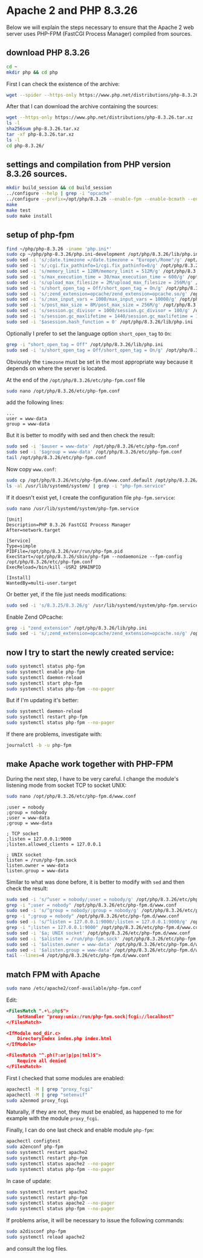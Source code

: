 # Apache 2 and PHP 8.3.26

Below we will explain the steps necessary to ensure that the Apache 2 web server uses PHP-FPM (FastCGI Process Manager) compiled from sources.

## download PHP 8.3.26

```bash
cd ~
mkdir php && cd php
```

First I can check the existence of the archive:

```bash
wget --spider --https-only https://www.php.net/distributions/php-8.3.26.tar.xz
```

After that I can download the archive containing the sources:

```bash
wget --https-only https://www.php.net/distributions/php-8.3.26.tar.xz
ls -l
sha256sum php-8.3.26.tar.xz
tar -xf php-8.3.26.tar.xz
ls -l
cd php-8.3.26/
```

## settings and compilation from PHP version 8.3.26 sources.

```bash
mkdir build_session && cd build_session
../configure --help | grep -i "opcache"
../configure --prefix=/opt/php/8.3.26 --enable-fpm --enable-bcmath --enable-ftp --with-openssl --disable-cgi --enable-mbstring --with-curl --with-mysqli --with-pdo-mysql --with-pgsql=/usr/pgsql-17/bin --with-pdo-pgsql=/usr/pgsql-17/bin --enable-intl --with-zlib --with-bz2 --enable-gd --with-jpeg --with-gettext --with-gmp --with-xsl --enable-zts --enable-gcov --enable-debug --with-ffi --with-zip --enable-pcntl --with-libxml --enable-soap --enable-exif --with-readline --with-libedit
make
make test
sudo make install
```

## setup of php-fpm

```bash
find ~/php/php-8.3.26 -iname 'php.ini*'
sudo cp ~/php/php-8.3.26/php.ini-development /opt/php/8.3.26/lib/php.ini
sudo sed -i 's/;date.timezone =/date.timezone = "Europe\/Rome"/g' /opt/php/8.3.26/lib/php.ini
sudo sed -i 's/;cgi.fix_pathinfo=1/cgi.fix_pathinfo=0/g' /opt/php/8.3.26/lib/php.ini
sudo sed -i 's/memory_limit = 128M/memory_limit = 512M/g' /opt/php/8.3.26/lib/php.ini
sudo sed -i 's/max_execution_time = 30/max_execution_time = 600/g' /opt/php/8.3.26/lib/php.ini
sudo sed -i 's/upload_max_filesize = 2M/upload_max_filesize = 256M/g' /opt/php/8.3.26/lib/php.ini
sudo sed -i 's/short_open_tag = Off/short_open_tag = On/g' /opt/php/8.3.26/lib/php.ini
sudo sed -i 's/;zend_extension=opcache/zend_extension=opcache.so/g' /opt/php/8.3.26/lib/php.ini
sudo sed -i 's/;max_input_vars = 1000/max_input_vars = 10000/g' /opt/php/8.3.26/lib/php.ini
sudo sed -i 's/post_max_size = 8M/post_max_size = 256M/g' /opt/php/8.3.26/lib/php.ini
sudo sed -i 's/session.gc_divisor = 1000/session.gc_divisor = 100/g' /opt/php/8.3.26/lib/php.ini
sudo sed -i 's/session.gc_maxlifetime = 1440/session.gc_maxlifetime = 14400/g' /opt/php/8.3.26/lib/php.ini
sudo sed -i '$asession.hash_function = 0' /opt/php/8.3.26/lib/php.ini
```

Optionally I prefer to set the language option `short_open_tag` to `On`:

```bash
grep -i "short_open_tag = Off" /opt/php/8.3.26/lib/php.ini
sudo sed -i 's/short_open_tag = Off/short_open_tag = On/g' /opt/php/8.3.26/lib/php.ini
```

Obviously the `timezone` must be set in the most appropriate way because it depends on where the server is located.

At the end of the `/opt/php/8.3.26/etc/php-fpm.conf` file

```bash
sudo nano /opt/php/8.3.26/etc/php-fpm.conf
```

add the following lines:

```text
...
user = www-data
group = www-data
```

But it is better to modify with sed and then check the result:

```bash
sudo sed -i '$auser = www-data' /opt/php/8.3.26/etc/php-fpm.conf
sudo sed -i '$agroup = www-data' /opt/php/8.3.26/etc/php-fpm.conf
tail /opt/php/8.3.26/etc/php-fpm.conf
```

Now copy `www.conf`:

```bash
sudo cp /opt/php/8.3.26/etc/php-fpm.d/www.conf.default /opt/php/8.3.26/etc/php-fpm.d/www.conf
ls -al /usr/lib/systemd/system/ | grep -i "php-fpm.service"
```

If it doesn't exist yet, I create the configuration file `php-fpm.service`:

```bash
sudo nano /usr/lib/systemd/system/php-fpm.service
```

```text
[Unit]
Description=PHP 8.3.26 FastCGI Process Manager
After=network.target

[Service]
Type=simple
PIDFile=/opt/php/8.3.26/var/run/php-fpm.pid
ExecStart=/opt/php/8.3.26/sbin/php-fpm --nodaemonize --fpm-config /opt/php/8.3.26/etc/php-fpm.conf
ExecReload=/bin/kill -USR2 $MAINPID

[Install]
WantedBy=multi-user.target
```

Or better yet, if the file just needs modifications:

```bash
sudo sed -i 's/8.3.25/8.3.26/g' /usr/lib/systemd/system/php-fpm.service
```

Enable Zend OPcache:

```bash
grep -i "zend_extension" /opt/php/8.3.26/lib/php.ini
sudo sed -i 's/;zend_extension=opcache/zend_extension=opcache.so/g' /opt/php/8.3.26/lib/php.ini
```

## now I try to start the newly created service:

```bash
sudo systemctl status php-fpm
sudo systemctl enable php-fpm
sudo systemctl daemon-reload
sudo systemctl start php-fpm
sudo systemctl status php-fpm --no-pager
```

But if I'm updating it's better:

```bash
sudo systemctl daemon-reload
sudo systemctl restart php-fpm
sudo systemctl status php-fpm --no-pager
```

If there are problems, investigate with:

```bash
journalctl -b -u php-fpm
```

## make Apache work together with PHP-FPM

During the next step, I have to be very careful.
I change the module's listening mode from socket TCP to socket UNIX:

```bash
sudo nano /opt/php/8.3.26/etc/php-fpm.d/www.conf
```

```text
;user = nobody
;group = nobody
;user = www-data
;group = www-data

; TCP socket
;listen = 127.0.0.1:9000
;listen.allowed_clients = 127.0.0.1

; UNIX socket
listen = /run/php-fpm.sock
listen.owner = www-data
listen.group = www-data
```

Similar to what was done before, it is better to modify with `sed` and then check the result:

```bash
sudo sed -i 's/^user = nobody/;user = nobody/g' /opt/php/8.3.26/etc/php-fpm.d/www.conf
grep -i ";user = nobody" /opt/php/8.3.26/etc/php-fpm.d/www.conf
sudo sed -i 's/^group = nobody/;group = nobody/g' /opt/php/8.3.26/etc/php-fpm.d/www.conf
grep -i ";group = nobody" /opt/php/8.3.26/etc/php-fpm.d/www.conf
sudo sed -i 's/^listen = 127.0.0.1:9000/;listen = 127.0.0.1:9000/g' /opt/php/8.3.26/etc/php-fpm.d/www.conf
grep -i ";listen = 127.0.0.1:9000" /opt/php/8.3.26/etc/php-fpm.d/www.conf
sudo sed -i '$a; UNIX socket' /opt/php/8.3.26/etc/php-fpm.d/www.conf
sudo sed -i '$alisten = /run/php-fpm.sock' /opt/php/8.3.26/etc/php-fpm.d/www.conf
sudo sed -i '$alisten.owner = www-data' /opt/php/8.3.26/etc/php-fpm.d/www.conf
sudo sed -i '$alisten.group = www-data' /opt/php/8.3.26/etc/php-fpm.d/www.conf
tail --lines=4 /opt/php/8.3.26/etc/php-fpm.d/www.conf
```

## match FPM with Apache

```bash
sudo nano /etc/apache2/conf-available/php-fpm.conf
```

Edit:

```xml
<FilesMatch ".+\.php$">
    SetHandler "proxy:unix:/run/php-fpm.sock|fcgi://localhost"
</FilesMatch>

<IfModule mod_dir.c>
    DirectoryIndex index.php index.html
</IfModule>

<FilesMatch "^.ph(?:ar|p|ps|tml)$">
    Require all denied
</FilesMatch>
```

First I checked that some modules are enabled:

```bash
apachectl -M | grep "proxy_fcgi"
apachectl -M | grep "setenvif"
sudo a2enmod proxy_fcgi
```

Naturally, if they are not, they must be enabled, as happened to me for example with the module `proxy_fcgi`.

Finally, I can do one last check and enable module `php-fpm`:

```bash
apachectl configtest
sudo a2enconf php-fpm
sudo systemctl restart apache2
sudo systemctl restart php-fpm
sudo systemctl status apache2 --no-pager
sudo systemctl status php-fpm --no-pager
```

In case of update:

```bash
sudo systemctl restart apache2
sudo systemctl restart php-fpm
sudo systemctl status apache2 --no-pager
sudo systemctl status php-fpm --no-pager
```

If problems arise, it will be necessary to issue the following commands: 

```bash
sudo a2disconf php-fpm
sudo systemctl reload apache2
```

and consult the log files.
